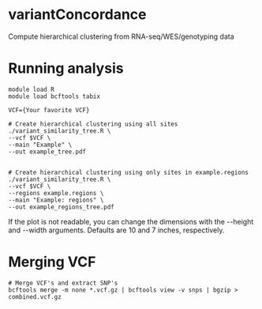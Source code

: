 # variantConcordance
Compute hierarchical clustering from RNA-seq/WES/genotyping data


# Running analysis
~~~~
module load R
module load bcftools tabix

VCF={Your favorite VCF}

# Create hierarchical clustering using all sites
./variant_similarity_tree.R \
--vcf $VCF \
--main "Example" \
--out example_tree.pdf


# Create hierarchical clustering using only sites in example.regions
./variant_similarity_tree.R \
--vcf $VCF \
--regions example.regions \
--main "Example: regions" \
--out example_regions_tree.pdf
~~~~

If the plot is not readable, you can change the dimensions with the --height and --width arguments.  Defaults are 10 and 7 inches, respectively.

# Merging VCF
~~~~
# Merge VCF's and extract SNP's
bcftools merge -m none *.vcf.gz | bcftools view -v snps | bgzip > combined.vcf.gz
~~~~
